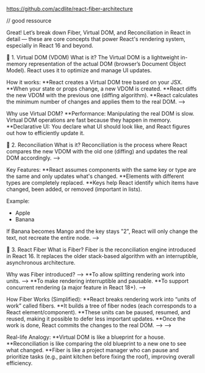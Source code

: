 https://github.com/acdlite/react-fiber-architecture

// good ressource

Great! Let’s break down Fiber, Virtual DOM, and Reconciliation in React in detail — these are core concepts that power React's rendering system, especially in React 16 and beyond.

🧠 1. Virtual DOM (VDOM)
What is it?
The Virtual DOM is a lightweight in-memory representation of the actual DOM (browser’s Document Object Model). React uses it to optimize and manage UI updates.

How it works:
**React creates a Virtual DOM tree based on your JSX.
**When your state or props change, a new VDOM is created.
**React diffs the new VDOM with the previous one (diffing algorithm).
**React calculates the minimum number of changes and applies them to the real DOM. -->

Why use Virtual DOM?
**Performance: Manipulating the real DOM is slow. Virtual DOM operations are fast because they happen in memory.
**Declarative UI: You declare what UI should look like, and React figures out how to efficiently update it.



🔄 2. Reconciliation
What is it?
Reconciliation is the process where React compares the new VDOM with the old one (diffing) and updates the real DOM accordingly. -->

Key Features:
**React assumes components with the same key or type are the same and only updates what's changed.
**Elements with different types are completely replaced.
**Keys help React identify which items have changed, been added, or removed (important in lists).

Example:
<ul>
  <li key="1">Apple</li>
  <li key="2">Banana</li>
</ul>
If Banana becomes Mango and the key stays "2", React will only change the text, not recreate the entire node.
 -->





 🧵 3. React Fiber
What is Fiber?
Fiber is the reconciliation engine introduced in React 16. It replaces the older stack-based algorithm with an interruptible, asynchronous architecture.

Why was Fiber introduced? -->
**To allow splitting rendering work into units. -->
**To make rendering interruptible and pausable.
**To support concurrent rendering (a major feature in React 18+). -->


How Fiber Works (Simplified):
**React breaks rendering work into “units of work” called fibers.
**It builds a tree of fiber nodes (each corresponds to a React element/component).
**These units can be paused, resumed, and reused, making it possible to defer less important updates.
**Once the work is done, React commits the changes to the real DOM. --> -->


Real-life Analogy:
**Virtual DOM is like a blueprint for a house.
**Reconciliation is like comparing the old blueprint to a new one to see what changed.
**Fiber is like a project manager who can pause and prioritize tasks (e.g., paint kitchen before fixing the roof), improving overall efficiency.



